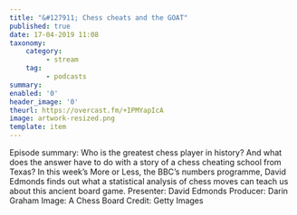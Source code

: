 ```yaml
---
title: "&#127911; Chess cheats and the GOAT"
published: true
date: 17-04-2019 11:08
taxonomy:
    category:
         - stream
    tag:
         - podcasts
summary:
enabled: '0'
header_image: '0'
theurl: https://overcast.fm/+IPMYapIcA
image: artwork-resized.png
template: item
---
```

 
Episode summary: Who is the greatest chess player in history? And what does the answer have to do with a story of a chess cheating school from Texas? In this week’s More or Less, the BBC’s numbers programme, David Edmonds finds out what a statistical analysis of chess moves can teach us about this ancient board game. Presenter: David Edmonds Producer: Darin Graham Image: A Chess Board Credit: Getty Images
